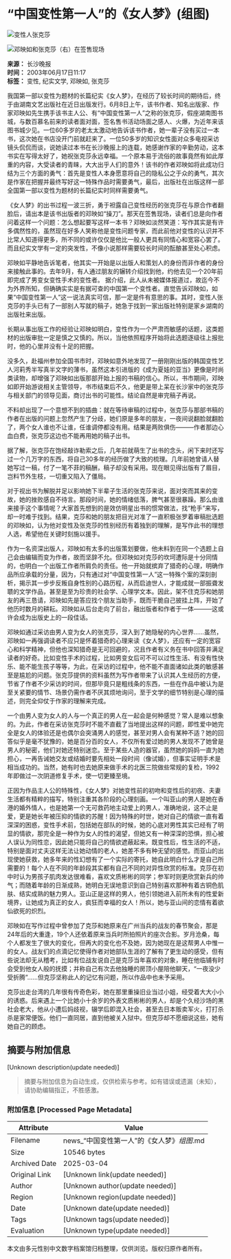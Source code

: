 # “中国变性第一人”的《女人梦》(组图)

![变性人张克莎](http://image2.sina.com.cn/dy/s/2003-06-17/1055819932_VUaqrN.jpg)

![邓映如和张克莎（右）在签售现场](http://image2.sina.com.cn/dy/s/2003-06-17/1055819932_WUaqrN.jpg)

**来源：** 长沙晚报  
**时间：** 2003年06月17日11:17  
**标签：** 变性, 纪实文学, 邓映如, 张克莎  

我国第一部以变性为题材的长篇纪实《女人梦》，在经历了较长时间的期待后，终于由湖南文艺出版社在近日出版发行。6月8日上午，该书作者、知名出版家、作家邓映如先生携手该书主人公、有“中国变性第一人”之称的张克莎，假座湖南图书城，与数百慕名前来的读者面对面，签名售书活动场面之感人、火爆，为近年来该图书城少见。一位60多岁的老太太激动地告诉该书作者，她一辈子没有买过一本书，这次她在书店没开门前就赶来了。一位50多岁的知识女性面对众多电视采访镜头侃侃而谈，说她读过本书在长沙晚报上的连载，她感谢作家的辛勤劳动，这本书实在写得太好了，她祝张克莎永远幸福。一个原本易于流俗的故事竟然有如此厚重的内容，大受读者的青睐，大大出乎人们的意外！该书的作者邓映如将此成功归结为三个方面的勇气：首先是变性人本身愿意将自己的隐私公之于众的勇气，其次是作家在把握并最终写好这一特殊作品时需要勇气，最后，出版社在出版这样一部全国第一部以变性为题材的长篇纪实时同样需要勇气。

《女人梦》的出书过程一波三折，勇于袒露自己变性经历的张克莎在与原合作者翻脸后，请出本是该书出版者的邓映如“操刀”。那天在签售现场，读者们总是向作者问着这样一个问题：怎么想起要写这样一本书？邓映如淡然笑道：写作其实是有许多偶然性的，虽然现在好多人笑称他是变性问题专家，而此前他对变性的认识并不比常人知道得更多，所不同的或许仅仅是他比一般人更具有同情心和宽容心罢了。而且纪实文学有一定的突发性，不像小说那样需要较长时间的酝酿甚至处心积虑。

邓映如平静地告诉笔者，他其实一开始是以出版人和策划人的身份而非作者的身份来接触此事的。去年9月，有人通过朋友的辗转介绍找到他，约他去见一个20年前即完成了男变女变性手术的变性者。 据介绍，此人从未被媒体报道过，故迄今不为外界所知，但确确实实是有据可查的中国第一个变性者。直觉告诉邓映如，如果“中国变性第一人”这一说法真实可信，那一定是件有意思的事。其时，变性人张克莎的手头已有了一部别人写就的稿子，她急于找到一家出版社特别是家乡湖南的出版社来出版。

长期从事出版工作的经验让邓映如明白，变性作为一个严肃而敏感的话题，这类题材的出版审批一定是慎之又慎的。所以，当他依照程序开始将此选题逐级往上报批时，他的心里并没有十足的把握。

没多久，赴福州参加全国书市时，邓映如意外地发现了一册刚刚出版的韩国变性艺人河莉秀半写真半文字的薄书，虽然这本引进版的《成为夏娃的亚当》更像是时尚类读物，却增强了邓映如出版那部开始上报的书稿的信心。所以，书市期间，邓映如即开始游说相关主管领导，书市结束后不久，他更是带上呆在长沙家中的张克莎与相关部门的领导见面，商讨出书的可能性。结论自然是审完稿子再说。

不料却出现了一个意想不到的插曲：就在等待审稿的过程中，张克莎与那部书稿的作者在出版的问题上忽然产生了分歧，她们原是多年的朋友，一夜间说翻脸就翻脸了，两个女人谁也不让谁，任谁调停都没有用。结果是两败俱伤———作者那边心血白费，张克莎这边也不能再用她的稿子出书。

据了解，张克莎在饱经敲诈勒索之后，几年前就萌生了出书的念头，闲下来时还写过一个几万字的东西，将自己30多年的经历做了大致的梳理。几年前她曾请人替她写过一稿，付了一笔不菲的稿酬，稿子却没有采用。现在眼见得出版有了眉目，岂料节外生枝，一切重又陷入了僵局。

对于视出书为解脱并足以影响她下半辈子生活的张克莎来说，面对突而其来的变故，她的挫败感自不待言。那段时间，她的情绪低落，脾气甚至很暴躁。那么由谁来接手这个事情呢？大家首先想到的是效仿明星出书的惯常做法，找“枪手”来写，却一时难于找到。结果，克莎和她的朋友把目光对准了一直积极张罗着审稿批选题的邓映如，认为他对变性及张克莎的性别经历有着独到的理解，是写作此书的理想人选，希望他在关键时刻施以援手。

作为一名资深出版人，邓映如有太多的出版策划要做，他未料到在同一个选题上自己会由编辑而变为作者，故而坚辞不允。但邓映如对克莎的坎坷遭际是十分同情的，也明白一个出版工作者所肩负的责任。他一开始就摈弃了猎奇的心理，明确作品所应承载的分量，因为，只有通过对“中国变性第一人”这一特殊个案的深刻剖析，揭示其一步步反叛自身性别的心路历程，从而启迪世人，才能成就一部振聋发聩的文学作品，甚至是至为珍贵的社会学、心理学文本。因此，架不住克莎和她朋友的再三恳请，邓映如先是答应找个朋友当助手，既而干脆自己披挂上阵，开始了他历时数月的耕耘。邓映如从后台走向了前台，融出版者和作者于一体———这或许会成为出版史上的一段佳话。

邓映如通过采访由男人变为女人的张克莎，深入到了她隐秘的内心世界……虽然，邓映如一再强调读者不应只是怀着猎奇的心理来读《女人梦》，还应有一定的宽容心和科学精神，但他也深知猎奇是无可回避的，况且作者有义务在书中回答并满足读者的好奇。比如变性手术的过程，比如男变女后可不可以过性生活、有没有性快乐、能不能生孩子等等，为此，在采访的过程中，他不能不直面诸如此类的敏感甚至是尴尬的问题。张克莎提供的资料虽然为写作者带来了认识其人生经历的方便，节省了作者不少采访的时间，但那毕竟只是粗线条的东西，一些在作品中被认为是至关紧要的情节、场景仍需作者不厌其烦地询问，至于文学的细节特别是心理的描述，则完全仰仗于作家的理解来完成。

一个由男人变为女人的人与一个真正的男人在一起会是何种感觉？常人是难以想象的。为此，作者在采访张克莎时不能不直截了当地提出这样的问题，即性爱中她完全是女人的体验还是也偶尔会突涌男人的感觉，甚至对男人会有某种不适？她的回答似乎是毫不犹豫的，她是百分百的女人，不仅所有爱过她的男人发现不了她曾是男人的秘密，他们对她还特别迷恋。至于某些人造的器官，虽然她的妈妈一直为她担心，一再告诫她交友或结婚时要先相处一段时间（像试婚），但事实证明手术是相当成功的。当然，她有时也去她原来做手术的北医三院做些常规的复检，1992年即做过一次阴道修复手术，使一切更臻至境。

正因为作品主人公的特殊性，《女人梦》对她变性前的初吻和变性后的初夜、夫妻生活都有精粹的描写，特别注重其各阶段的心理刻画。一个叫亚山的男人是她在香港的婚外情人，也是她第一个无可救药地主动爱上的男人，准确地说，这不止是爱，更是她长年被压抑的情欲的苏醒！因为特殊的时世，她对自己的情欲一直有着深深的困惑，变性手术前，包括她在部队的时候，她的心底对男性其实已经有了明显的情欲，那完全是一种作为女人的性的渴望，但她又有一种深深的恐惧，担心被人误认为同性恋，因此她只能将自己的情欲遮蔽起来。既变性后，性生活的不适，特别是面对丈夫这样无法让她动情的老人，她差不多有种无望的感觉。而亚山的出现使她获救，她多年来的性幻想有了一个实际的寄托，她自此明白什么才是自己所需要的！每个人在不同的年龄段其实都有自己不同的对异性欣赏的标准。克莎在初中时认为男孩子肌肉发达很难看，喜欢文质彬彬的同学；参军时则更欣赏新兵的帅气；而随着年龄的日渐成熟，她明白无误地意识到自己特别喜欢那种有着古铜色肌肤、结实成熟的魅力男人。亚山正是这样的男人，他引领她进入前所未有的性爱新境界，让她成为真正的女人，疯狂而幸福的女人！所以，她与亚山间的恋情有着欲仙欲死的炽烈。

邓映如在写作过程中曾参加了克莎和她原来在广州当兵的战友的春节聚会，那是24年后的大重逢，19个人还依着原来当兵时所拍照片的座次合影。岁月沧桑，每个人都发生了很大的变化，但再大的变化也不及她，因为她现在是这帮男人中惟一的女人。战友们的点滴记忆使得作者对她部队生涯的了解有了更生动的感受，但有些说法却无从稽考，比如有位战友说自己是克莎当年喜欢的对象，睡在他临铺有时会受到他女人般的抚摸；并称自己有次去他独睡的房顶小屋陪他聊天，“一夜没少受折腾”……但克莎坚称此人的记忆有问题，所以作品中也未予采用。

克莎出走台湾的几年很有传奇色彩，她在那里重操旧业当过小姐，经受着大大小小的诱惑。后来遇上一个比她小十余岁的外表文质彬彬的男人，却是个久经沙场的黑社会老大，他从小遭后妈歧视，辍学后即混入社会，甚至去日本贩卖军火，打打杀杀是家常便饭。他们一直同居，直到他被关入狱中。但克莎却不愿细说这些，她有她自己的顾虑。
<!-- tcd_original_link http://news.sina.com.cn/s/2003-06-17/1117227541s.shtml -->


## 摘要与附加信息

<!-- tcd_abstract -->
[Unknown description(update needed)]
<!-- tcd_abstract_end -->

> 摘要与附加信息为自动生成，仅供检索与参考。如有错误或遗漏（未知），请协助编辑指正，不胜感激。

### 附加信息 [Processed Page Metadata]

| Attribute       | Value                                  |
|-----------------|----------------------------------------|
| Filename        | news_“中国变性第一人”的《女人梦》_组图_.md                             |
| Size            | 10546 bytes                           |
| Archived Date   | 2025-03-04                             |
| Original Link   | [Unknown link(update needed)]                       |
| Author          | [Unknown author(update needed)]                               |
| Region          | [Unknown region(update needed)]                               |
| Date            | [Unknown date(update needed)]                                 |
| Tags            | [Unknown tags(update needed)]                                 |
| Evaluation            | [Unknown type(update needed)]                                 |
<!-- tcd_table_end -->

本文由多元性别中文数字档案馆归档整理，仅供浏览。版权归原作者所有。
